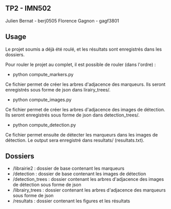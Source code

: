## TP2 - IMN502

Julien Bernat - berj0505
Florence Gagnon - gagf3801

## Usage

Le projet soumis a déjà été roulé, et les résultats sont enregistrés dans les dossiers.

Pour rouler le projet au complet, il est possible de rouler (dans l'ordre) :

- python compute_markers.py

Ce fichier permet de créer les arbres d'adjacence des marqueurs. Ils seront enregistrés sous forme de json dans lirairy_trees/.

- python compute_images.py

Ce fichier permet de créer les arbres d'adjacence des images de détection. Ils seront enregistrés sous forme de json dans detection_trees/.

- python compute_detection.py

Ce fichier permet ensuite de détecter les marqueurs dans les images de détection. Le output sera enregistré dans resultats/ (resultats.txt).

## Dossiers

- /librairie2 : dossier de base contenant les marqueurs
- /detection : dossier de base contenant les images de détection
- /detection_trees : dossier contenant les arbres d'adjacence des images de détection sous forme de json
- /librairy_trees : dossier contenant les arbres d'adjacence des marqueurs sous forme de json
- /resultats : dossier contenant les figures et les résultats
